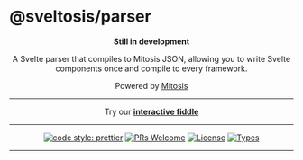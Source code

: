 # @sveltosis/parser

<p align="center">
<b>
  Still in development
  </b>
</p>
<p align="center">
  A Svelte parser that compiles to Mitosis JSON, allowing you to write Svelte components once and compile to every framework. 
</p>
<p align="center">
 Powered by 
  <a href="https://github.com/BuilderIO/mitosis">Mitosis</a>
  </p>

---

<p align="center">
  <p align="center">
    Try our  <a href="https://try.sveltosis.dev/"><b>interactive fiddle</b></a>
  </p>
</p>

---

<p align="center">
  <a href="https://github.com/prettier/prettier"><img alt="code style: prettier" src="https://img.shields.io/badge/code_style-prettier-ff69b4.svg" /></a>
  <a href="https://github.com/BuilderIO/mitosis/pulls"><img alt="PRs Welcome" src="https://img.shields.io/badge/PRs-welcome-brightgreen.svg" /></a>
  <a href="https://github.com/BuilderIO/mitosis"><img alt="License" src="https://img.shields.io/github/license/BuilderIO/mitosis" /></a>
  <a href="https://www.npmjs.com/package/@builder.io/mitosis"><img alt="Types" src="https://img.shields.io/npm/types/@builder.io/mitosis" /></a>
  
</p>

---

